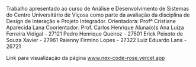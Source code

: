 Trabalho apresentado ao curso de Análise e Desenvolvimento de Sistemas do Centro Universitário de Viçosa como parte da avaliação da disciplina de Design de Interação e Projeto Integrador.
Orientadora: Profª Cristiane Aparecida Lana
Coorientador: Prof. Carlos Henrique
Aluna(o)s
Ana Luiza Ferreira Vidigal - 27121
Pedro Henrique Queiroz - 27501
Erick Peixoto de Souza Xavier - 27961
Raienny Firmino Lopes - 27322
Luiz Eduardo Lana - 26721



Link para visualização da página
www.nex-code-rose.vercel.app
